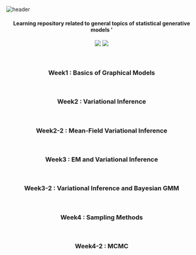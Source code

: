 ![header](https://capsule-render.vercel.app/api?type=waving&color=auto&height=200&section=header&text=Generative%20Models&fontSize=45&fontAlign=65&fontAlignY=35)


<div align="center">
	
<h4> Learning repository related to general topics of statistical generative models ' <h4/>
<img src="https://img.shields.io/badge/Python-3776AB?style=flat&logo=Python&logoColor=white" />
<img src="https://img.shields.io/badge/Torch-EE4C2C?style=flat&logo=PyTorch&logoColor=white" />
<br><br><br>

<h3>Week1 : Basics of Graphical Models</h3>
<br>
<h3>Week2 : Variational Inference</h3>
<br>
<h3>Week2-2 : Mean-Field Variational Inference</h3>
<br>
<h3>Week3 : EM and Variational Inference</h3>
<br>
<h3>Week3-2 : Variational Inference and Bayesian GMM</h3>
<br>
<h3>Week4 : Sampling Methods</h3>
<br>
<h3>Week4-2 : MCMC</h3>
<br>
<br><br><br>
